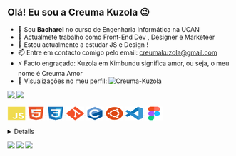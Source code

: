## Olá! Eu sou a Creuma Kuzola 😉
- 🏫 Sou <b> Bacharel</b> no curso de Engenharia Informática na UCAN
- 🔭 Actualmete trabalho como Front-End Dev , Designer e Marketeer
- 🌱 Estou actualmente a estudar JS e Design !
- 📫 Entre em contacto comigo pelo email: creumakuzola@gmail.com
- ⚡ Facto engraçado: Kuzola em Kimbundu significa amor, ou seja, o meu nome é Creuma Amor 
- 👀 Visualizações no meu perfil: <img src="https://komarev.com/ghpvc/?username=Creuma-Kuzola&color=green" alt="Creuma-Kuzola" /> 

<div>
  <a href="https://github.com/Creuma-Kuzola">
  <img height="180em" src="https://github-readme-stats.vercel.app/api?username=Creuma-Kuzola&show_icons=true&theme=tokyonight&include_all_commits=true&count_private=true"/>
  <img height="180em" src="https://github-readme-stats.vercel.app/api/top-langs/?username=Creuma-Kuzola&layout=compact&langs_count=7&theme=tokyonight"/>
</div>
<div style="display: inline_block"><br>
  <img align="center" alt="Creuma-Js" height="30" width="40" src="https://raw.githubusercontent.com/devicons/devicon/master/icons/javascript/javascript-plain.svg">
  <img align="center" alt="Creuma-HTML" height="30" width="40" src="https://raw.githubusercontent.com/devicons/devicon/master/icons/html5/html5-original.svg">
  <img align="center" alt="Creuma-CSS" height="30" width="40" src="https://raw.githubusercontent.com/devicons/devicon/master/icons/css3/css3-original.svg">
  <img align="center" alt="Creuma-Git" height="30" width="40" src="https://raw.githubusercontent.com/devicons/devicon/master/icons/git/git-original.svg">
  <img align="center" alt="Creuma-C" height="30" width="40" src="https://raw.githubusercontent.com/devicons/devicon/master/icons/c/c-original.svg">
  <img align="center" alt="Creuma-Ubuntu" height="30" width="40" src="https://raw.githubusercontent.com/devicons/devicon/master/icons/ubuntu/ubuntu-plain.svg">
  <img align="center" alt="Creuma-VSCode" height="30" width="40" src="https://raw.githubusercontent.com/devicons/devicon/master/icons/vscode/vscode-original.svg">
  <img align="center" alt="Creuma-Figma" height="30" width="40" src="https://raw.githubusercontent.com/devicons/devicon/master/icons/figma/figma-original.svg">
 </div>
  
  <br>
<details title="Lucas Magalhães's Trophies">
    <br />
    <summary align="left"><strong><i>Marcio Zebedeu Trophies</i></strong> 🏆</summary>
    <p align="center">
        <img 
             src="https://github-profile-trophy.vercel.app/?username=zebedeu&column=4&theme=gruvbox&margin-w=4&margin-h=4&no-frame=true" 
             width="60%"
             title="Lucas Magalhães's Trophies"
        />
    </p>
    <p align="center">
      <a href="https://github.com/zebedeu/zebedeu/issues">
        <img src="https://img.shields.io/github/issues/zebedeu/zebedeu" title="issues" alt="issues" /> 
      </a>
      <a href="https://github.com/zebedeu/zebedeu/network/members">
        <img src="https://img.shields.io/github/forks/zebedeu/zebedeu" title="forks" alt="forks" /> 
      </a>
      <a href="https://github.com/zebedeu/zebedeu/stargazers">
        <img src="https://img.shields.io/github/stars/zebedeu/zebedeu" title="stars" alt="stars" /> 
      </a>
       <a href="https://github.com/zebedeu/zebedeu/blob/master/LICENSE">
        <img src="https://img.shields.io/github/license/zebedeu/zebedeu" title="license" alt="license" /> 
      </a>
    </p>
</details>

 <a href="https://www.instagram.com/creuma_kuzola/" target="_blank"><img src="https://img.shields.io/badge/-Instagram-%23E4405F?style=for-the-badge&logo=instagram&logoColor=white" target="_blank"></a>
    <a href = "mailto:creumakuzola@gmail.com"><img src="https://img.shields.io/badge/-Gmail-%23333?style=for-the-badge&logo=gmail&logoColor=white" target="_blank"></a>
    <a href="https://www.linkedin.com/in/creuma-m-34219b103/" target="_blank"><img src="https://img.shields.io/badge/-LinkedIn-%230077B5?style=for-the-badge&logo=linkedin&logoColor=white" target="_blank"></a> 
